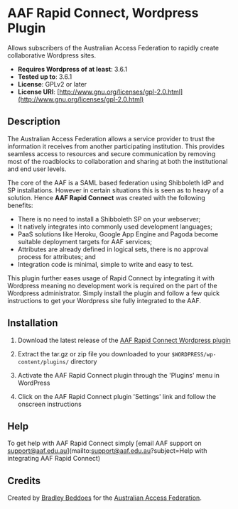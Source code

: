 # AAF Rapid Connect, Wordpress Plugin

Allows subscribers of the Australian Access Federation to rapidly create collaborative Wordpress sites.

* **Requires Wordpress of at least**: 3.6.1
* **Tested up to**: 3.6.1
* **License**: GPLv2 or later
* **License URI**: [http://www.gnu.org/licenses/gpl-2.0.html](http://www.gnu.org/licenses/gpl-2.0.html)

## Description

The Australian Access Federation allows a service provider to trust the information it receives from another participating institution. This provides seamless access to resources and secure communication by removing most of the roadblocks to collaboration and sharing at both the institutional and end user levels.

The core of the AAF is a SAML based federation using Shibboleth IdP and SP installations. However in
certain situations this is seen as to heavy of a solution. Hence **AAF Rapid Connect** was created with the following benefits:

* There is no need to install a Shibboleth SP on your webserver;
* It natively integrates into commonly used development languages;
* PaaS solutions like Heroku, Google App Engine and Pagoda become suitable deployment targets for AAF services;
* Attributes are already defined in logical sets, there is no approval process for attributes; and
* Integration code is minimal, simple to write and easy to test.

This plugin further eases usage of Rapid Connect by integrating it with Wordpress meaning no development work is required on the part of the Wordpress administrator. Simply install the plugin and follow a few quick instructions to get your Wordpress site fully integrated to the AAF.

## Installation

1. Download the latest release of the [AAF Rapid Connect Wordpress plugin](https://github.com/ausaccessfed/rapidconnect-wordpress/releases)

1. Extract the tar.gz or zip file you downloaded to your `$WORDPRESS/wp-content/plugins/` directory
1. Activate the AAF Rapid Connect plugin through the 'Plugins' menu in WordPress
1. Click on the AAF Rapid Connect plugin 'Settings' link and follow the onscreen instructions

## Help
To get help with AAF Rapid Connect simply [email AAF support on support@aaf.edu.au](mailto:support@aaf.edu.au?subject=Help with integrating AAF Rapid Connect)

## Credits
Created by [Bradley Beddoes](http://bradleybeddoes.com) for the [Australian Access Federation](http://www.aaf.edu.au).

